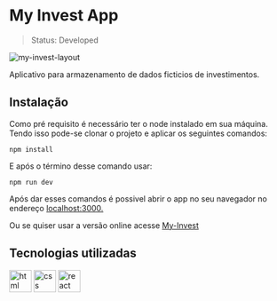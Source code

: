 # **My Invest App**

> Status: Developed

![my-invest-layout](https://user-images.githubusercontent.com/23555222/174195254-6780cf91-fe92-48d2-b448-c27ff5c685ec.jpeg)

Aplicativo para armazenamento de dados ficticios de investimentos.

## Instalação

Como pré requisito é necessário ter o node instalado em sua máquina. Tendo isso pode-se clonar o projeto e aplicar os seguintes comandos:

```
npm install
```  
E após o término desse comando usar:
```
npm run dev
```  
Após dar esses comandos é possivel abrir o app no seu navegador no endereço  [localhost:3000.](http://localhost:3000)

Ou se quiser usar a versão online acesse [My-Invest](https://my-invest-six.vercel.app/)

## Tecnologias utilizadas

<img src="https://cdn.jsdelivr.net/gh/devicons/devicon/icons/html5/html5-original.svg" alt="html" width="40" height="40" style="max-width:100%;"></img>
<img src="https://cdn.jsdelivr.net/gh/devicons/devicon/icons/css3/css3-original.svg" alt="css" width="40" height="40" style="max-width:100%;"></img>
<img src="https://cdn.jsdelivr.net/gh/devicons/devicon/icons/react/react-original.svg" alt="react" width="40" height="40" style="max-width:100%;"></img>
          
          



